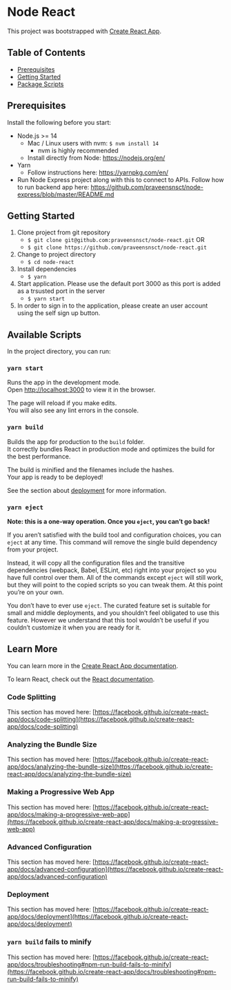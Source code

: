 # Node React <!-- omit in toc -->

This project was bootstrapped with [Create React App](https://github.com/facebook/create-react-app).

## Table of Contents <!-- omit in toc -->
- [Prerequisites](#prerequisites)
- [Getting Started](#getting-started)
- [Package Scripts](#package-scripts)

## Prerequisites
Install the following before you start:
- Node.js >= 14
  - Mac / Linux users with nvm: `$ nvm install 14`
    - nvm is highly recommended
  - Install directly from Node: https://nodejs.org/en/
- Yarn
  - Follow instructions here: https://yarnpkg.com/en/
- Run Node Express project along with this to connect to APIs. Follow how to run backend app here: https://github.com/praveensnsct/node-express/blob/master/README.md

## Getting Started
1. Clone project from git repository
    - `$ git clone git@github.com:praveensnsct/node-react.git` OR
    - `$ git clone https://github.com/praveensnsct/node-react.git`
2.  Change to project directory
    - `$ cd node-react`
3. Install dependencies
    - `$ yarn`
4.  Start application. Please use the default port 3000 as this port is added as a trsusted port in the server
    - `$ yarn start`
5. In order to sign in to the application, please create an user account using the self sign up button. 

## Available Scripts

In the project directory, you can run:

### `yarn start`

Runs the app in the development mode.\
Open [http://localhost:3000](http://localhost:3000) to view it in the browser.

The page will reload if you make edits.\
You will also see any lint errors in the console.

### `yarn build`

Builds the app for production to the `build` folder.\
It correctly bundles React in production mode and optimizes the build for the best performance.

The build is minified and the filenames include the hashes.\
Your app is ready to be deployed!

See the section about [deployment](https://facebook.github.io/create-react-app/docs/deployment) for more information.

### `yarn eject`

**Note: this is a one-way operation. Once you `eject`, you can’t go back!**

If you aren’t satisfied with the build tool and configuration choices, you can `eject` at any time. This command will remove the single build dependency from your project.

Instead, it will copy all the configuration files and the transitive dependencies (webpack, Babel, ESLint, etc) right into your project so you have full control over them. All of the commands except `eject` will still work, but they will point to the copied scripts so you can tweak them. At this point you’re on your own.

You don’t have to ever use `eject`. The curated feature set is suitable for small and middle deployments, and you shouldn’t feel obligated to use this feature. However we understand that this tool wouldn’t be useful if you couldn’t customize it when you are ready for it.

## Learn More

You can learn more in the [Create React App documentation](https://facebook.github.io/create-react-app/docs/getting-started).

To learn React, check out the [React documentation](https://reactjs.org/).

### Code Splitting

This section has moved here: [https://facebook.github.io/create-react-app/docs/code-splitting](https://facebook.github.io/create-react-app/docs/code-splitting)

### Analyzing the Bundle Size

This section has moved here: [https://facebook.github.io/create-react-app/docs/analyzing-the-bundle-size](https://facebook.github.io/create-react-app/docs/analyzing-the-bundle-size)

### Making a Progressive Web App

This section has moved here: [https://facebook.github.io/create-react-app/docs/making-a-progressive-web-app](https://facebook.github.io/create-react-app/docs/making-a-progressive-web-app)

### Advanced Configuration

This section has moved here: [https://facebook.github.io/create-react-app/docs/advanced-configuration](https://facebook.github.io/create-react-app/docs/advanced-configuration)

### Deployment

This section has moved here: [https://facebook.github.io/create-react-app/docs/deployment](https://facebook.github.io/create-react-app/docs/deployment)

### `yarn build` fails to minify

This section has moved here: [https://facebook.github.io/create-react-app/docs/troubleshooting#npm-run-build-fails-to-minify](https://facebook.github.io/create-react-app/docs/troubleshooting#npm-run-build-fails-to-minify)
